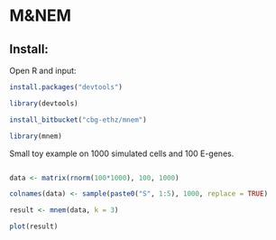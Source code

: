 # M&NEM

Install:
--------

Open R and input:

```r
install.packages("devtools")

library(devtools)

install_bitbucket("cbg-ethz/mnem")

library(mnem)
```

Small toy example on 1000 simulated cells and 100 E-genes.

```r

data <- matrix(rnorm(100*1000), 100, 1000)

colnames(data) <- sample(paste0("S", 1:5), 1000, replace = TRUE)

result <- mnem(data, k = 3)

plot(result)

```

